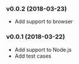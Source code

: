 ### v0.0.2 (2018-03-23)

- Add support to browser

### v0.0.1 (2018-03-22)

- Add support to Node.js
- Add test cases
